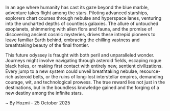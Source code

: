 
In an age where humanity has cast its gaze beyond the blue marble, adventure takes flight among the stars. Piloting advanced starships, explorers chart courses through nebulae and hyperspace lanes, venturing into the uncharted depths of countless galaxies. The allure of untouched exoplanets, shimmering with alien flora and fauna, and the promise of discovering ancient cosmic mysteries, drives these intrepid pioneers to leave familiar Earth behind, embracing the chilling vastness and breathtaking beauty of the final frontier.

This future odyssey is fraught with both peril and unparalleled wonder. Journeys might involve navigating through asteroid fields, escaping rogue black holes, or making first contact with entirely new, sentient civilizations. Every jump to a new system could unveil breathtaking nebulae, resource-rich asteroid belts, or the ruins of long-lost interstellar empires, demanding courage, wit, and technological prowess. The true reward lies not just in the destinations, but in the boundless knowledge gained and the forging of a new destiny among the infinite stars.

~ By Hozmi - 25 October 2025
